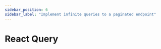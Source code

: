 ```yaml
---
sidebar_position: 6
sidebar_label: "Implement infinite queries to a paginated endpoint"
---
```


# React Query
